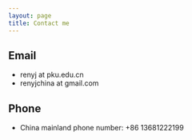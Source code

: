 ```yaml
---
layout: page
title: Contact me
---
```


## Email

- renyj at pku.edu.cn
- renyjchina at gmail.com

## Phone

- China mainland phone number: +86 13681222199
